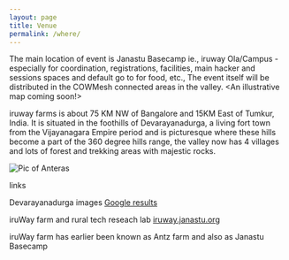 ```yaml
---
layout: page
title: Venue
permalink: /where/
---
```

The main location of event is Janastu Basecamp ie., iruway Ola/Campus - especially for coordination, registrations, facilities, main hacker and sessions spaces and default go to for food, etc., The event itself will be distributed in the COWMesh connected areas in the valley. <An illustrative map coming soon!>

iruway farms is about 75 KM NW of Bangalore and 15KM East of Tumkur, India. It is situated in the foothills of Devarayanadurga, a living fort town from the Vijayanagara Empire period and is picturesque where these hills become a part of the 360 degree hills range, the valley now has 4 villages and lots of forest and trekking areas with majestic rocks.

![Pic of Anteras](/assets/images/anteras2015v1.jpeg)

<!--There is a Yatri Nivas - a travellers lodge and other smaller "guest houses" built by the devotees of the temple on the hill. Anterras is agricultural stepped terraces that is owned and used by a buffalo herder for grazing, where we pitch our tents.
We will set up a kitchen in this area too.
Some of the Anthillhacks sessions and activities will be at the iruWay farm at the west side foothills of Devarayanadurga. This is reachable by a 30 min trek from the hill or a 4 km ride by road.
-->

links

<!--Anteras [Open Street Map](https://www.openstreetmap.org/?mlat=13.37143&mlon=77.20556#map=14/13.3742/77.1984)-->

Devarayanadurga images [Google results](https://www.google.com/search?q=devarayanadurga&tbm=isch)

iruWay farm and rural tech reseach lab [iruway.janastu.org](http://iruway.janastu.org)

iruWay farm has earlier been known as Antz farm and also as Janastu Basecamp

<!--### Physical Locations within the COWmesh area
1. Anterras by Yatrinivas, Devarayanadurga/ddhills
2. [Iruway](https://iruway.janastu.org), Halekote
3. [CrafterSpace](https://crafts.janastu.org), Halekote/Durgadahalli
4. Near Village Well, Durgadahalli
5. Tamarind Grove, Thimmanayakanahalli
Distributed sessions, each location will have tents with a large screen, camera and [AsPi devices](https://blog.janastu.org). People can attend sessions live at their location or by choosing a remote channel.
-->